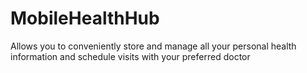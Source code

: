 # MobileHealthHub
Allows you to conveniently store and manage all your personal health information and schedule visits with your preferred doctor
